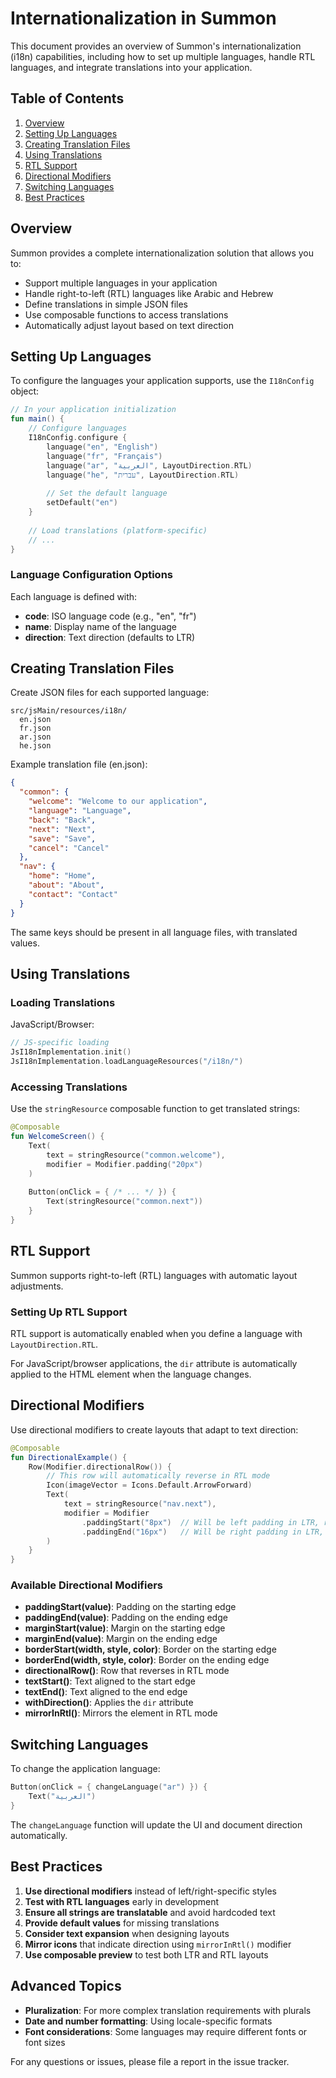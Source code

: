 # Internationalization in Summon

This document provides an overview of Summon's internationalization (i18n) capabilities, including how to set up multiple languages, handle RTL languages, and integrate translations into your application.

## Table of Contents

1. [Overview](#overview)
2. [Setting Up Languages](#setting-up-languages)
3. [Creating Translation Files](#creating-translation-files)
4. [Using Translations](#using-translations)
5. [RTL Support](#rtl-support)
6. [Directional Modifiers](#directional-modifiers)
7. [Switching Languages](#switching-languages)
8. [Best Practices](#best-practices)

## Overview

Summon provides a complete internationalization solution that allows you to:

- Support multiple languages in your application
- Handle right-to-left (RTL) languages like Arabic and Hebrew
- Define translations in simple JSON files
- Use composable functions to access translations
- Automatically adjust layout based on text direction

## Setting Up Languages

To configure the languages your application supports, use the `I18nConfig` object:

```kotlin
// In your application initialization
fun main() {
    // Configure languages
    I18nConfig.configure {
        language("en", "English")
        language("fr", "Français")
        language("ar", "العربية", LayoutDirection.RTL)
        language("he", "עברית", LayoutDirection.RTL)
        
        // Set the default language
        setDefault("en")
    }
    
    // Load translations (platform-specific)
    // ...
}
```

### Language Configuration Options

Each language is defined with:

- **code**: ISO language code (e.g., "en", "fr")
- **name**: Display name of the language
- **direction**: Text direction (defaults to LTR)

## Creating Translation Files

Create JSON files for each supported language:

```
src/jsMain/resources/i18n/
  en.json
  fr.json
  ar.json
  he.json
```

Example translation file (en.json):

```json
{
  "common": {
    "welcome": "Welcome to our application",
    "language": "Language",
    "back": "Back",
    "next": "Next",
    "save": "Save",
    "cancel": "Cancel"
  },
  "nav": {
    "home": "Home",
    "about": "About",
    "contact": "Contact"
  }
}
```

The same keys should be present in all language files, with translated values.

## Using Translations

### Loading Translations

JavaScript/Browser:

```kotlin
// JS-specific loading
JsI18nImplementation.init()
JsI18nImplementation.loadLanguageResources("/i18n/")
```

### Accessing Translations

Use the `stringResource` composable function to get translated strings:

```kotlin
@Composable
fun WelcomeScreen() {
    Text(
        text = stringResource("common.welcome"),
        modifier = Modifier.padding("20px")
    )
    
    Button(onClick = { /* ... */ }) {
        Text(stringResource("common.next"))
    }
}
```

## RTL Support

Summon supports right-to-left (RTL) languages with automatic layout adjustments.

### Setting Up RTL Support

RTL support is automatically enabled when you define a language with `LayoutDirection.RTL`.

For JavaScript/browser applications, the `dir` attribute is automatically applied to the HTML element when the language changes.

## Directional Modifiers

Use directional modifiers to create layouts that adapt to text direction:

```kotlin
@Composable
fun DirectionalExample() {
    Row(Modifier.directionalRow()) {
        // This row will automatically reverse in RTL mode
        Icon(imageVector = Icons.Default.ArrowForward)
        Text(
            text = stringResource("nav.next"),
            modifier = Modifier
                .paddingStart("8px")  // Will be left padding in LTR, right in RTL
                .paddingEnd("16px")   // Will be right padding in LTR, left in RTL
        )
    }
}
```

### Available Directional Modifiers

- **paddingStart(value)**: Padding on the starting edge
- **paddingEnd(value)**: Padding on the ending edge
- **marginStart(value)**: Margin on the starting edge
- **marginEnd(value)**: Margin on the ending edge
- **borderStart(width, style, color)**: Border on the starting edge
- **borderEnd(width, style, color)**: Border on the ending edge
- **directionalRow()**: Row that reverses in RTL mode
- **textStart()**: Text aligned to the start edge
- **textEnd()**: Text aligned to the end edge
- **withDirection()**: Applies the `dir` attribute
- **mirrorInRtl()**: Mirrors the element in RTL mode

## Switching Languages

To change the application language:

```kotlin
Button(onClick = { changeLanguage("ar") }) {
    Text("العربية")
}
```

The `changeLanguage` function will update the UI and document direction automatically.

## Best Practices

1. **Use directional modifiers** instead of left/right-specific styles
2. **Test with RTL languages** early in development
3. **Ensure all strings are translatable** and avoid hardcoded text
4. **Provide default values** for missing translations
5. **Consider text expansion** when designing layouts
6. **Mirror icons** that indicate direction using `mirrorInRtl()` modifier
7. **Use composable preview** to test both LTR and RTL layouts

## Advanced Topics

- **Pluralization**: For more complex translation requirements with plurals
- **Date and number formatting**: Using locale-specific formats
- **Font considerations**: Some languages may require different fonts or font sizes

For any questions or issues, please file a report in the issue tracker. 